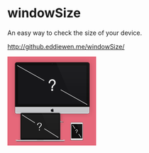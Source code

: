 # windowSize

An easy way to check the size of your device.

<http://github.eddiewen.me/windowSize/>

![WindowSize](image.png)
